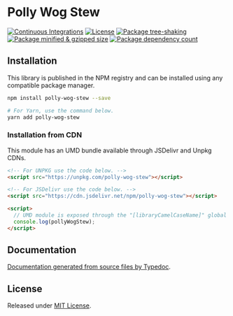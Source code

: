 # Polly Wog Stew

[![Continuous Integrations](https://github.com/NJordan72/polly-wog-stew/actions/workflows/continuous-integrations.yaml/badge.svg?branch=main)](https://github.com/NJordan72/polly-wog-stew/actions/workflows/continuous-integrations.yaml)
[![License](https://badgen.net/github/license/NJordan72/polly-wog-stew)](./LICENSE)
[![Package tree-shaking](https://badgen.net/bundlephobia/tree-shaking/polly-wog-stew)](https://bundlephobia.com/package/polly-wog-stew)
[![Package minified & gzipped size](https://badgen.net/bundlephobia/minzip/polly-wog-stew)](https://bundlephobia.com/package/polly-wog-stew)
[![Package dependency count](https://badgen.net/bundlephobia/dependency-count/polly-wog-stew)](https://bundlephobia.com/package/polly-wog-stew)

## Installation

This library is published in the NPM registry and can be installed using any compatible package manager.

```sh
npm install polly-wog-stew --save

# For Yarn, use the command below.
yarn add polly-wog-stew
```

### Installation from CDN

This module has an UMD bundle available through JSDelivr and Unpkg CDNs.

```html
<!-- For UNPKG use the code below. -->
<script src="https://unpkg.com/polly-wog-stew"></script>

<!-- For JSDelivr use the code below. -->
<script src="https://cdn.jsdelivr.net/npm/polly-wog-stew"></script>

<script>
  // UMD module is exposed through the "[libraryCamelCaseName]" global variable.
  console.log(pollyWogStew);
</script>
```

## Documentation

[Documentation generated from source files by Typedoc](./docs/README.md).

## License

Released under [MIT License](./LICENSE).
